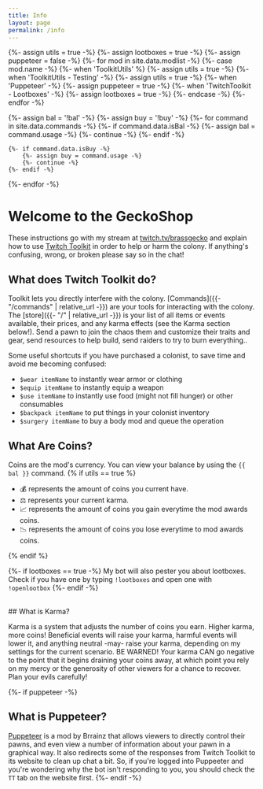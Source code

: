 ```yaml
---
title: Info
layout: page
permalink: /info
---
```


{%- assign utils = true -%}
{%- assign lootboxes = true -%}
{%- assign puppeteer = false -%}
{%- for mod in site.data.modlist -%}
    {%- case mod.name -%}
        {%- when 'ToolkitUtils' %}
            {%- assign utils = true -%}
        {%- when 'ToolkitUtils - Testing' -%}
            {%- assign utils = true -%}
        {%- when 'Puppeteer' -%}
            {%- assign puppeteer = true -%}
        {%- when 'TwitchToolkit - Lootboxes' -%}
            {%- assign lootboxes = true -%}
    {%- endcase -%}
{%- endfor -%}


{%- assign bal = '!bal' -%}
{%- assign buy = '!buy' -%}
{%- for command in site.data.commands -%}
    {%- if command.data.isBal -%}
        {%- assign bal = command.usage -%}
        {%- continue -%}
    {%- endif -%}

    {%- if command.data.isBuy -%}
        {%- assign buy = command.usage -%}
        {%- continue -%}
    {%- endif -%}
{%- endfor -%}

# Welcome to the GeckoShop

These instructions go with my stream at [twitch.tv/brassgecko](twitch.tv/brassgecko) and explain how to use 
[Twitch Toolkit](https://steamcommunity.com/sharedfiles/filedetails/?id=1718525787) in order to help or harm 
the colony. If anything's confusing, wrong, or broken please say so in the chat!


## What does Twitch Toolkit do?

Toolkit lets you directly interfere with the colony. [Commands]({{- "/commands" | relative_url -}}) are your tools
for interacting with the colony. The [store]({{- "/" | relative_url -}}) is your list of all items or events available,
their prices, and any karma effects (see the Karma section below!). Send a pawn to join the chaos them and customize
their traits and gear, send resources to help build, send raiders to try to burn everything..

Some useful shortcuts if you have purchased a colonist, to save time and avoid me becoming confused:
- `$wear itemName` to instantly wear armor or clothing
- `$equip itemName` to instantly equip a weapon
- `$use itemName` to instantly use food (might not fill hunger) or other consumables 
- `$backpack itemName` to put things in your colonist inventory
- `$surgery itemName` to buy a body mod and queue the operation

## What Are Coins?

Coins are the mod's currency. You can view your balance by using the `{{ bal }}` command. 
{% if utils == true %}
- 💰 represents the amount of coins you current have.
- ⚖ represents your current karma.
- 📈 represents the amount of coins you gain everytime the mod awards coins.
- 📉 represents the amount of coins you lose everytime to mod awards coins.

{% endif %}


{%- if lootboxes == true -%}
My bot will also pester you about lootboxes. Check if you have one by typing `!lootboxes` and open
one with `!openlootbox`
{%- endif -%}


<br/>
## What is Karma?

Karma is a system that adjusts the number of coins you earn. Higher karma, more coins! Beneficial events 
will raise your karma, harmful events will lower it, and anything neutral -may- raise your karma, 
depending on my settings for the current scenario. BE WARNED! Your karma CAN go negative to the point 
that it begins draining your coins away, at which point you rely on my mercy or the generosity of other 
viewers for a chance to recover. Plan your evils carefully!


{%- if puppeteer -%}
<br/>
## What is Puppeteer?

[Puppeteer](https://steamcommunity.com/sharedfiles/filedetails/?id=2057192142) is a mod by Brrainz that
allows viewers to directly control their pawns, and even view a number of information about your pawn in
a graphical way. It also redirects some of the responses from Twitch Toolkit to its website to clean up
chat a bit. So, if you're logged into Puppeeter and you're wondering why the bot isn't responding to you,
you should check the `TT` tab on the website first.
{%- endif -%}
